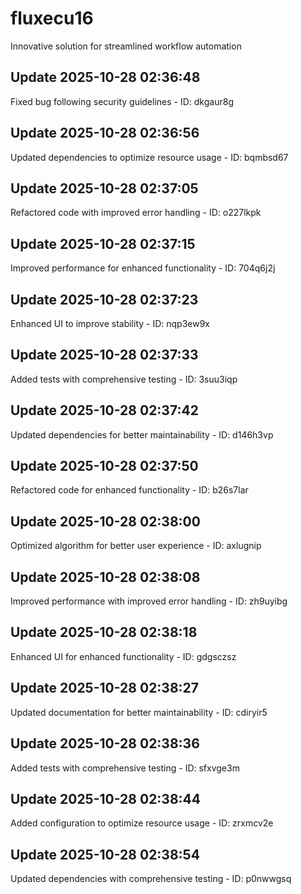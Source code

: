 # fluxecu16
Innovative solution for streamlined workflow automation

## Update 2025-10-28 02:36:48
Fixed bug following security guidelines - ID: dkgaur8g


## Update 2025-10-28 02:36:56
Updated dependencies to optimize resource usage - ID: bqmbsd67


## Update 2025-10-28 02:37:05
Refactored code with improved error handling - ID: o227lkpk


## Update 2025-10-28 02:37:15
Improved performance for enhanced functionality - ID: 704q6j2j


## Update 2025-10-28 02:37:23
Enhanced UI to improve stability - ID: nqp3ew9x


## Update 2025-10-28 02:37:33
Added tests with comprehensive testing - ID: 3suu3iqp


## Update 2025-10-28 02:37:42
Updated dependencies for better maintainability - ID: d146h3vp


## Update 2025-10-28 02:37:50
Refactored code for enhanced functionality - ID: b26s7lar


## Update 2025-10-28 02:38:00
Optimized algorithm for better user experience - ID: axlugnip


## Update 2025-10-28 02:38:08
Improved performance with improved error handling - ID: zh9uyibg


## Update 2025-10-28 02:38:18
Enhanced UI for enhanced functionality - ID: gdgsczsz


## Update 2025-10-28 02:38:27
Updated documentation for better maintainability - ID: cdiryir5


## Update 2025-10-28 02:38:36
Added tests with comprehensive testing - ID: sfxvge3m


## Update 2025-10-28 02:38:44
Added configuration to optimize resource usage - ID: zrxmcv2e


## Update 2025-10-28 02:38:54
Updated dependencies with comprehensive testing - ID: p0nwwgsq

